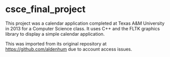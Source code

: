 # csce_final_project
This project was a calendar application completed at Texas A&M University in 2013 for a Computer Science class.
It uses C++ and the FLTK graphics library to display a simple calendar application.

This was imported from its original repository at https://github.com/aldenhum due to account access issues.
